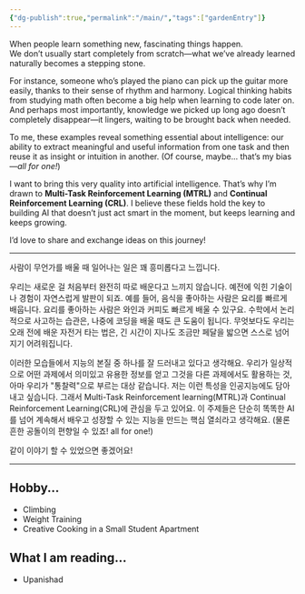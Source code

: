 ```yaml
---
{"dg-publish":true,"permalink":"/main/","tags":["gardenEntry"]}
---
```


When people learn something new, fascinating things happen.  
We don’t usually start completely from scratch—what we’ve already learned naturally becomes a stepping stone.

For instance, someone who’s played the piano can pick up the guitar more easily, thanks to their sense of rhythm and harmony. Logical thinking habits from studying math often become a big help when learning to code later on. And perhaps most importantly, knowledge we picked up long ago doesn’t completely disappear—it lingers, waiting to be brought back when needed.

To me, these examples reveal something essential about intelligence: our ability to extract meaningful and useful information from one task and then reuse it as insight or intuition in another. (Of course, maybe... that’s my bias—_all for one!_)

I want to bring this very quality into artificial intelligence. That’s why I’m drawn to **Multi-Task Reinforcement Learning (MTRL)** and **Continual Reinforcement Learning (CRL)**. I believe these fields hold the key to building AI that doesn’t just act smart in the moment, but keeps learning and keeps growing.

I’d love to share and exchange ideas on this journey!

---
사람이 무언가를 배울 때 일어나는 일은 꽤 흥미롭다고 느낍니다. 

우리는 새로운 걸 처음부터 완전히 따로 배운다고 느끼지 않습니다. 예전에 익힌 기술이나 경험이 자연스럽게 발판이 되죠. 예를 들어, 음식을 좋아하는 사람은 요리를 빠르게 배웁니다. 요리를 좋아하는 사람은 와인과 커피도 빠르게 배울 수 있구요. 수학에서 논리적으로 사고하는 습관은, 나중에 코딩을 배울 때도 큰 도움이 됩니다. 무엇보다도 우리는 오래 전에 배운 자전거 타는 법은, 긴 시간이 지나도 조금만 페달을 밟으면 스스로 넘어지기 어려워집니다.

이러한 모습들에서 지능의 본질 중 하나를 잘 드러내고 있다고 생각해요. 우리가 일상적으로 어떤 과제에서 의미있고 유용한 정보를 얻고 그것을 다른 과제에서도 활용하는 것, 아마 우리가 "통찰력"으로 부르는 대상 같습니다. 저는 이런 특성을 인공지능에도 담아내고 싶습니다. 그래서 Multi-Task Reinforcement learning(MTRL)과 Continual Reinforcement Learning(CRL)에 관심을 두고 있어요. 이 주제들은 단순히 똑똑한 AI를 넘어 계속해서 배우고 성장할 수 있는 지능을 만드는 핵심 열쇠라고 생각해요. (물론 흔한 공돌이의 편향일 수 있죠! all for one!) 

같이 이야기 할 수 있었으면 좋겠어요!






---
## Hobby...
- Climbing
- Weight Training
- Creative Cooking in a Small Student Apartment

## What I am reading...
- Upanishad